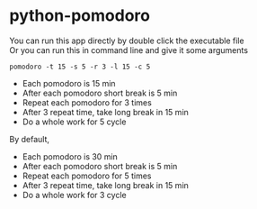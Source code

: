 # python-pomodoro
You can run this app directly by double click the executable file\
Or you can run this in command line and give it some arguments
```
pomodoro -t 15 -s 5 -r 3 -l 15 -c 5
```
- Each pomodoro is 15 min
- After each pomodoro short break is 5 min
- Repeat each pomodoro for 3 times
- After 3 repeat time, take long break in 15 min
- Do a whole work for 5 cycle

By default,
- Each pomodoro is 30 min
- After each pomodoro short break is 5 min
- Repeat each pomodoro for 5 times
- After 3 repeat time, take long break in 15 min
- Do a whole work for 3 cycle
